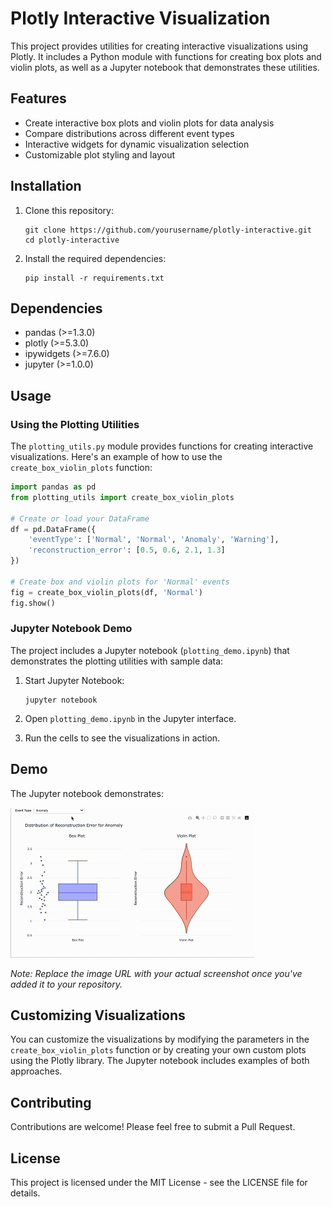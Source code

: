 # Plotly Interactive Visualization

This project provides utilities for creating interactive visualizations using Plotly. It includes a Python module with functions for creating box plots and violin plots, as well as a Jupyter notebook that demonstrates these utilities.

## Features

- Create interactive box plots and violin plots for data analysis
- Compare distributions across different event types
- Interactive widgets for dynamic visualization selection
- Customizable plot styling and layout

## Installation

1. Clone this repository:
   ```
   git clone https://github.com/yourusername/plotly-interactive.git
   cd plotly-interactive
   ```

2. Install the required dependencies:
   ```
   pip install -r requirements.txt
   ```

## Dependencies

- pandas (>=1.3.0)
- plotly (>=5.3.0)
- ipywidgets (>=7.6.0)
- jupyter (>=1.0.0)

## Usage

### Using the Plotting Utilities

The `plotting_utils.py` module provides functions for creating interactive visualizations. Here's an example of how to use the `create_box_violin_plots` function:

```python
import pandas as pd
from plotting_utils import create_box_violin_plots

# Create or load your DataFrame
df = pd.DataFrame({
    'eventType': ['Normal', 'Normal', 'Anomaly', 'Warning'],
    'reconstruction_error': [0.5, 0.6, 2.1, 1.3]
})

# Create box and violin plots for 'Normal' events
fig = create_box_violin_plots(df, 'Normal')
fig.show()
```

### Jupyter Notebook Demo

The project includes a Jupyter notebook (`plotting_demo.ipynb`) that demonstrates the plotting utilities with sample data:

1. Start Jupyter Notebook:
   ```
   jupyter notebook
   ```

2. Open `plotting_demo.ipynb` in the Jupyter interface.

3. Run the cells to see the visualizations in action.

## Demo

The Jupyter notebook demonstrates:



![Box and Violin Plot Example](assets/interactive-chart.gif)

*Note: Replace the image URL with your actual screenshot once you've added it to your repository.*

## Customizing Visualizations

You can customize the visualizations by modifying the parameters in the `create_box_violin_plots` function or by creating your own custom plots using the Plotly library. The Jupyter notebook includes examples of both approaches.

## Contributing

Contributions are welcome! Please feel free to submit a Pull Request.

## License

This project is licensed under the MIT License - see the LICENSE file for details.
